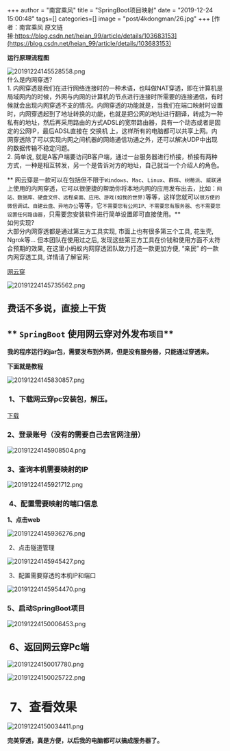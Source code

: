 +++
author = "南宫乘风"
title = "SpringBoot项目映射"
date = "2019-12-24 15:00:48"
tags=[]
categories=[]
image = "post/4kdongman/26.jpg"
+++
[作者：南宫乘风   原文链接:https://blog.csdn.net/heian_99/article/details/103683153](https://blog.csdn.net/heian_99/article/details/103683153)

**运行原理流程图**

![20191224145528558.png](https://img-blog.csdnimg.cn/20191224145528558.png)<br> 什么是内网穿透?<br> 1. 内网穿透是我们在进行网络连接时的一种术语，也叫做NAT穿透，即在计算机是局域网内的时候，外网与内网的计算机的节点进行连接时所需要的连接通信，有时候就会出现内网穿透不支的情况。内网穿透的功能就是，当我们在端口映射时设置时，内网穿透起到了地址转换的功能，也就是把公网的地址进行翻译，转成为一种私有的地址，然后再采用路由的方式ADSL的宽带路由器，具有一个动态或者是固定的公网IP，最后ADSL直接在 交换机 上，这样所有的电脑都可以共享上网。内网穿透除了可以实现内网之间机器的网络通信功通之外，还可以解决UDP中出现的数据传输不稳定问题。<br> 2. 简单说, 就是A客户端要访问B客户端，通过一台服务器进行桥接，桥接有两种方式，一种是相互转发，另一个是告诉对方的地址，自己就当一个介绍人的角色。

** 网云穿是一款可以在包括但不限于`Windows`、`Mac`、`Linux`、`群辉`、`树莓派`、`威联通`上使用的内网穿透，它可以很便捷的帮助你将本地内网的应用发布出去，比如：`网站、数据库、硬盘文件、远程桌面、应用、游戏(如我的世界)`等等，这样您就可以`很方便的微信调试、自建云盘、异地办公`等等，它`不需要您有公网IP、不需要您有服务器、也不需要您设置任何路由器`，只需要您安装软件进行简单设置即可直接使用。**<br> 如何实现?<br> 大部分内网穿透都是通过第三方工具实现, 市面上也有很多第三个工具, 花生壳, Ngrok等… 但本团队在使用过之后, 发现这些第三方工具在价钱和使用方面不太符合预期的效果, 在这里小蚂蚁内网穿透团队致力打造一款更加方便, “亲民” 的一款内网穿透工具, 详情请了解官网:

[网云穿](https://xiaomy.net/index.html)

![20191224145735562.png](https://img-blog.csdnimg.cn/20191224145735562.png)

## **费话不多说，直接上干货**

## ** **`SpringBoot` 使用网云穿对外发布`项目`****

****我的程序运行的jar包，需要发布到外网，但是没有服务器，只能通过穿透来。****

****下面就是教程****

![20191224145830857.png](https://img-blog.csdnimg.cn/20191224145830857.png)

###  1、下载网云穿pc安装包，解压。

[下载](http://www.xiaomy.net/download/wyc20191223.rar)

### **2、登录账号（没有的需要自己去官网注册）**

![20191224145908504.png](https://img-blog.csdnimg.cn/20191224145908504.png)

### **3、查询本机需要映射的IP**

![20191224145921712.png](https://img-blog.csdnimg.cn/20191224145921712.png)

###  **4、配置需要映射的端口信息**

**1、点击web**

![20191224145936276.png](https://img-blog.csdnimg.cn/20191224145936276.png)

 2、点击隧道管理

![20191224145945427.png](https://img-blog.csdnimg.cn/20191224145945427.png)

 3、配置需要穿透的本机IP和端口

![20191224145954470.png](https://img-blog.csdnimg.cn/20191224145954470.png)

### **5、启动SpringBoot项目**

![20191224150006453.png](https://img-blog.csdnimg.cn/20191224150006453.png)

##  6、返回网云穿Pc端

![20191224150017780.png](https://img-blog.csdnimg.cn/20191224150017780.png)

![20191224150025722.png](https://img-blog.csdnimg.cn/20191224150025722.png)

#  7、查看效果

![20191224150034411.png](https://img-blog.csdnimg.cn/20191224150034411.png)

**完美穿透，真是方便，以后我的电脑都可以搞成服务器了。**
